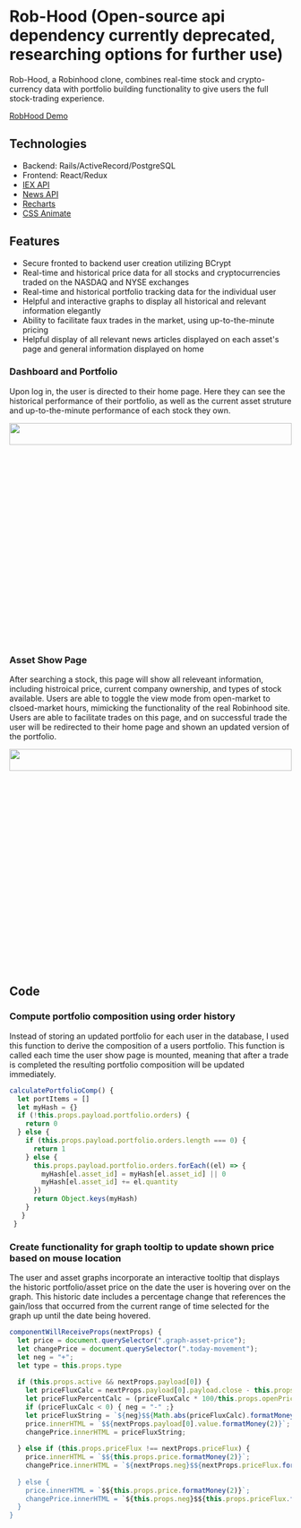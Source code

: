 # Rob-Hood (Open-source api dependency currently deprecated, researching options for further use)

Rob-Hood, a Robinhood clone, combines real-time stock and crypto-currency data with portfolio building functionality to give users the full stock-trading experience.

[RobHood Demo](https://rob-hood.herokuapp.com/#/)

## Technologies

+ Backend: Rails/ActiveRecord/PostgreSQL
+ Frontend: React/Redux
+ [IEX API](https://iextrading.com/developer/docs/)
+ [News API](https://newsapi.org/docs)
+ [Recharts](http://recharts.org/en-US/)
+ [CSS Animate](https://daneden.github.io/animate.css/)

## Features 

+ Secure fronted to backend user creation utilizing BCrypt
+ Real-time and historical price data for all stocks and cryptocurrencies traded on the NASDAQ and NYSE exchanges
+ Real-time and historical portfolio tracking data for the individual user
+ Helpful and interactive graphs to display all historical and relevant information elegantly
+ Ability to facilitate faux trades in the market, using up-to-the-minute pricing
+ Helpful display of all relevant news articles displayed on each asset's page and general information displayed on home

### Dashboard and Portfolio
Upon log in, the user is directed to their home page. Here they can see the historical performance of their portfolio, as well as the current asset struture and up-to-the-minute performance of each stock they own.


<img src="https://github.com/NickEcton/RobHood/blob/master/UserHomePageGif.gif" width="100%" height="10%" />

### Asset Show Page
After searching a stock, this page will show all releveant information, including histroical price, current company ownership, and types of stock available. Users are able to toggle the view mode from open-market to clsoed-market hours, mimicking the functionality of the real Robinhood site. Users are able to facilitate trades on this page, and on successful trade the user will be redirected to their home page and shown an updated version of the portfolio.

<img src="https://github.com/NickEcton/RobHood/blob/master/AssetShowPage2.gif" width="100%" height="10%" />

## Code

### Compute portfolio composition using order history

Instead of storing an updated portfolio for each user in the database, I used this function to derive the composition of a users portfolio. This function is called each time the user show page is mounted, meaning that after a trade is completed the resulting portfolio composition will be updated immediately.

```javascript
calculatePortfolioComp() {
  let portItems = []
  let myHash = {}
  if (!this.props.payload.portfolio.orders) {
    return 0
  } else {
    if (this.props.payload.portfolio.orders.length === 0) {
      return 1
    } else {
      this.props.payload.portfolio.orders.forEach((el) => {
        myHash[el.asset_id] = myHash[el.asset_id] || 0
        myHash[el.asset_id] += el.quantity
      })
      return Object.keys(myHash)
    }
   }
 }

```

### Create functionality for graph tooltip to update shown price based on mouse location

The user and asset graphs incorporate an interactive tooltip that displays the historic portfolio/asset price on the date the user is hovering over on the graph. This historic date includes a percentage change that references the gain/loss that occurred from the current range of time selected for the graph up until the date being hovered.

```javascript 
componentWillReceiveProps(nextProps) {
  let price = document.querySelector(".graph-asset-price");
  let changePrice = document.querySelector(".today-movement");
  let neg = "+";
  let type = this.props.type
  
  if (this.props.active && nextProps.payload[0]) {
    let priceFluxCalc = nextProps.payload[0].payload.close - this.props.openPrice;
    let priceFluxPercentCalc = (priceFluxCalc * 100/this.props.openPrice);
    if (priceFluxCalc < 0) { neg = "-" ;}
    let priceFluxString = `${neg}$${Math.abs(priceFluxCalc).formatMoney(2)} (${priceFluxPercentCalc.formatMoney(2)}%)`
    price.innerHTML = `$${nextProps.payload[0].value.formatMoney(2)}`;
    changePrice.innerHTML = priceFluxString;
    
  } else if (this.props.priceFlux !== nextProps.priceFlux) {
    price.innerHTML = `$${this.props.price.formatMoney(2)}`;
    changePrice.innerHTML = `${nextProps.neg}$${nextProps.priceFlux.formatMoney(2) (${nextProps.priceFluxPercent.formatMoney(2)}%)`;
    
  } else {
    price.innerHTML = `$${this.props.price.formatMoney(2)}`;
    changePrice.innerHTML = `${this.props.neg}$${this.props.priceFlux.formatMoney(2)} (${this.props.priceFluxPercent.formatMoney(2)}%)`
  }
}
```


